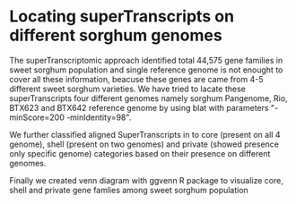 # Locating superTranscripts on different sorghum genomes
The superTranscriptomic approach identified total 44,575 gene families in sweet sorghum population and single reference genome is not enought to cover all these information, beacuse these genes are came from 4-5 different sweet sorghum varieties. We have tried to lacate these superTranscripts four different genomes namely sorghum Pangenome, Rio, BTX623 and BTX642 reference genome by using blat with parameters "-minScore=200 -minIdentity=98".

We further classified aligned SuperTranscripts in to core (present on all 4 genome), shell (present on two genomes) and private (showed presence only specific genome) categories based on their presence on different genomes.

Finally we created venn diagram with ggvenn R package to visualize core, shell and private gene famlies among sweet sorghum population
